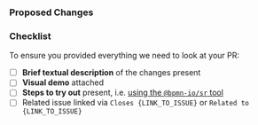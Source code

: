 ### Proposed Changes

<!--
Add relevant context (issue fixed or related to),
a capture of the UI changes (if any) as well as
steps to try out your changes.
-->

### Checklist

To ensure you provided everything we need to look at your PR:

* [ ] **Brief textual description** of the changes present
* [ ] **Visual demo** attached
* [ ] **Steps to try out** present, i.e. [using the `@bpmn-io/sr` tool](https://github.com/bpmn-io/sr)
* [ ] Related issue linked via `Closes {LINK_TO_ISSUE}` or `Related to {LINK_TO_ISSUE}`

<!--
Thanks for creating this pull request! ❤️
-->
